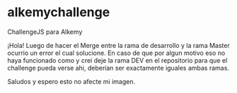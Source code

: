 # alkemychallenge
ChallengeJS para Alkemy

¡Hola! Luego de hacer el Merge entre la rama de desarrollo y la rama Master ocurrio un error el cual solucione. En caso de que por algun motivo eso no haya
funcionado como y creí deje la rama DEV en el repositorio para que el challenge pueda verse ahi, deberían ser exactamente iguales ambas ramas.

Saludos y espero esto no afecte mi imagen.
